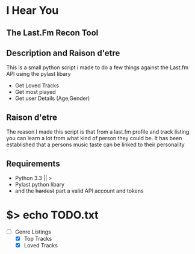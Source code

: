 I Hear You
===========

The Last.Fm Recon Tool
---------------------

Description and Raison d'etre
-----------------------------

This is a small python script i made to do a few things against the Last.fm API using the pylast libary

* Get Loved Tracks
* Get most played
* Get user Details (Age,Gender)

Raison d'etre
-------------

The reason I made this script is that from a last.fm profile and track listing you can learn a lot from what kind of person they could be. 
It has been established that a persons music taste can be linked to their personality


Requirements
-------------

* Python 3.3 || >
* Pylast python libary
* and the <strike>hardest</strike> part a valid API account and tokens

$> echo TODO.txt
=============

- [ ] Genre Listings
  - [x] Top Tracks
  - [x] Loved Tracks

